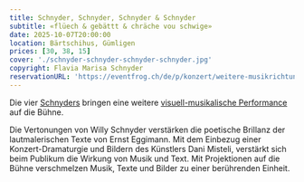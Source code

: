 ```yaml
---
title: Schnyder, Schnyder, Schnyder & Schnyder
subtitle: «flüech & gebättt & chräche vou schwige»
date: 2025-10-07T20:00:00
location: Bärtschihus, Gümligen
prices: [30, 38, 15]
cover: './schnyder-schnyder-schnyder-schnyder.jpg'
copyright: Flavia Marisa Schnyder
reservationURL: 'https://eventfrog.ch/de/p/konzert/weitere-musikrichtungen/schnyder-schnyder-schnyder-schnyder-7289217299701104520.html'
---
```


Die vier [Schnyders](https://www.willyschnyder.ch/projekte/schnyderschnyder/) bringen eine weitere [visuell-musikalische Performance](https://www.youtube.com/watch?v=wxJi5lWbwS8) auf die Bühne.

Die Vertonungen von Willy Schnyder verstärken die poetische Brillanz der lautmalerischen Texte von Ernst Eggimann. Mit dem Einbezug einer Konzert-Dramaturgie und Bildern des Künstlers Dani Misteli, verstärkt sich beim Publikum die Wirkung von Musik und Text. Mit Projektionen auf die Bühne verschmelzen Musik, Texte und Bilder zu einer berührenden Einheit.
